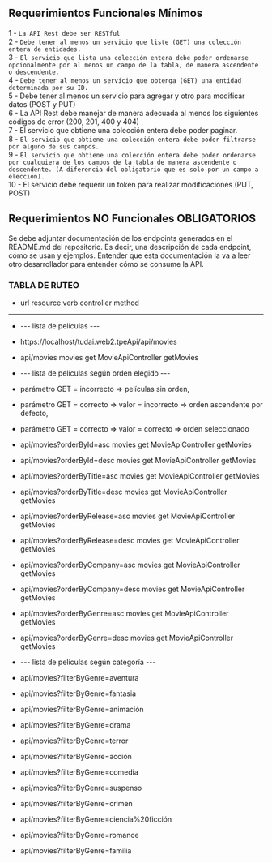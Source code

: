 ## Requerimientos Funcionales Mínimos
1 - `La API Rest debe ser RESTful`   
2 - `Debe tener al menos un servicio que liste (GET) una colección entera de entidades.`   
3 - `El servicio que lista una colección entera debe poder ordenarse opcionalmente por al menos un campo de la tabla, de manera ascendente o descendente.`   
4 - `Debe tener al menos un servicio que obtenga (GET) una entidad determinada por su ID.`   
5 - Debe tener al menos un servicio para agregar y otro para modificar datos (POST y PUT)   
6 - La API Rest debe manejar de manera adecuada al menos los siguientes códigos de error (200, 201, 400 y 404)   
7 - El servicio que obtiene una colección entera debe poder paginar.   
8 - `El servicio que obtiene una colección entera debe poder filtrarse por alguno de sus campos.`   
9 - `El servicio que obtiene una colección entera debe poder ordenarse por cualquiera de los campos de la tabla de manera ascendente o descendente. (A diferencia del obligatorio que es solo por un campo a elección).`    
10 - El servicio debe requerir un token para realizar modificaciones (PUT, POST)   

## Requerimientos NO Funcionales OBLIGATORIOS
Se debe adjuntar documentación de los endpoints generados en el README.md del repositorio. Es decir, una descripción de cada endpoint, cómo se usan y ejemplos. Entender que esta documentación la va a leer otro desarrollador para entender cómo se consume la API.


### TABLA DE RUTEO
-  url                              resource    verb    controller            method
-  ---                              --------    ----    ----------            ------

-  --- lista de películas ---
-  https://localhost/tudai.web2.tpeApi/api/movies
-  api/movies                       movies      get     MovieApiController    getMovies

-  --- lista de películas según orden elegido ---
-  parámetro GET = incorrecto => películas sin orden,
-  parámetro GET = correcto => valor = incorrecto => orden ascendente por defecto,
-  parámetro GET = correcto => valor = correcto => orden seleccionado
-  api/movies?orderById=asc         movies      get     MovieApiController    getMovies
-  api/movies?orderById=desc        movies      get     MovieApiController    getMovies
-  api/movies?orderByTitle=asc      movies      get     MovieApiController    getMovies
-  api/movies?orderByTitle=desc     movies      get     MovieApiController    getMovies
-  api/movies?orderByRelease=asc    movies      get     MovieApiController    getMovies
-  api/movies?orderByRelease=desc   movies      get     MovieApiController    getMovies
-  api/movies?orderByCompany=asc    movies      get     MovieApiController    getMovies
-  api/movies?orderByCompany=desc   movies      get     MovieApiController    getMovies
-  api/movies?orderByGenre=asc      movies      get     MovieApiController    getMovies
-  api/movies?orderByGenre=desc     movies      get     MovieApiController    getMovies

- --- lista de películas según categoría ---
- api/movies?filterByGenre=aventura
- api/movies?filterByGenre=fantasia
- api/movies?filterByGenre=animación
- api/movies?filterByGenre=drama
- api/movies?filterByGenre=terror
- api/movies?filterByGenre=acción
- api/movies?filterByGenre=comedia
- api/movies?filterByGenre=suspenso
- api/movies?filterByGenre=crimen
- api/movies?filterByGenre=ciencia%20ficción
- api/movies?filterByGenre=romance
- api/movies?filterByGenre=familia